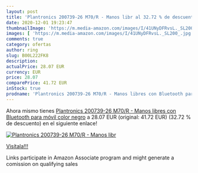 ```yaml
---
layout: post
title: 'Plantronics 200739-26 M70/R - Manos libr al 32.72 % de descuento'
date: 2020-12-01 19:23:47
thumbnailImage: 'https://m.media-amazon.com/images/I/41UNyDFRvsL._SL200_.jpg'
images: [ 'https://m.media-amazon.com/images/I/41UNyDFRvsL._SL200_.jpg' ]
comments: true
category: ofertas
author: ring
slug: B00L222FK8
description:
actualPrice: 28.07 EUR
currency: EUR
price: 28.07
comparePrice: 41.72 EUR
inStock: true
prodname: 'Plantronics 200739-26 M70/R - Manos libres con Bluetooth para móvil  color negro'
---
```


Ahora mismo tienes [Plantronics 200739-26 M70/R - Manos libres con Bluetooth para móvil  color negro](https://www.amazon.es/dp/B00L222FK8/?tag=tolees-21) a 28.07 EUR (original: 41.72 EUR) (32.72 %  de descuento) en el siguiente enlace!

[![Plantronics 200739-26 M70/R - Manos libr](https://m.media-amazon.com/images/I/41UNyDFRvsL._SL200_.jpg)](https://www.amazon.es/dp/B00L222FK8/?tag=tolees-21)

[Visítala!!!](https://www.amazon.es/dp/B00L222FK8/?tag=tolees-21)

Links participate in Amazon Associate program and might generate a comission on qualifying sales
